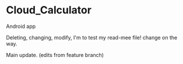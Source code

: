 # Cloud_Calculator
Android app
<p> Deleting, changing, modify, I'm to test my read-mee file! change on the way.
<p> Main update. (edits from feature branch)
